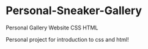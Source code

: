 # Personal-Sneaker-Gallery
Personal Gallery Website CSS HTML

Personal project for introduction to css and html! 
